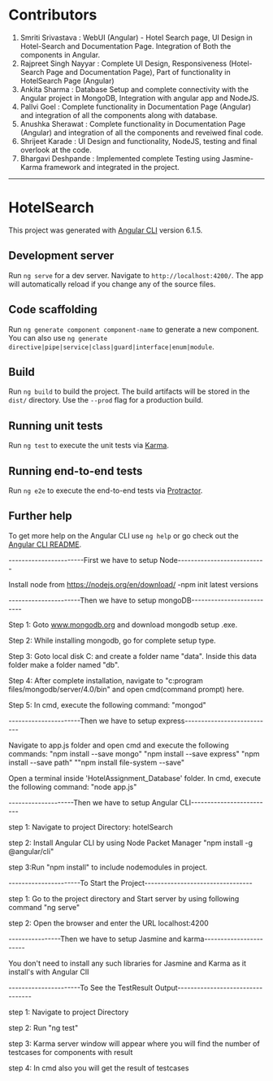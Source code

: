 # Contributors

1. Smriti Srivastava : WebUI (Angular) - Hotel Search page, UI Design in Hotel-Search and Documentation Page. Integration of Both the components in Angular.
2. Rajpreet Singh Nayyar : Complete UI Design, Responsiveness (Hotel-Search Page and Documentation Page), Part of functionality in HotelSearch Page (Angular) 
3. Ankita Sharma : Database Setup and complete connectivity with the Angular project in MongoDB, Integration with angular app and NodeJS.
4. Pallvi Goel : Complete functionality in Documentation Page (Angular) and integration of all the components along with database.
5. Anushka Sherawat : Complete functionality in Documentation Page (Angular) and integration of all the components and reveiwed final code.
6. Shrijeet Karade : UI Design and functionality, NodeJS, testing and final overlook at the code.
7. Bhargavi Deshpande : Implemented complete Testing using Jasmine-Karma framework and integrated in the project.
----------------------------------------------------------------------------------------------------------

# HotelSearch

This project was generated with [Angular CLI](https://github.com/angular/angular-cli) version 6.1.5.

## Development server

Run `ng serve` for a dev server. Navigate to `http://localhost:4200/`. The app will automatically reload if you change any of the source files.

## Code scaffolding

Run `ng generate component component-name` to generate a new component. You can also use `ng generate directive|pipe|service|class|guard|interface|enum|module`.

## Build

Run `ng build` to build the project. The build artifacts will be stored in the `dist/` directory. Use the `--prod` flag for a production build.

## Running unit tests

Run `ng test` to execute the unit tests via [Karma](https://karma-runner.github.io).

## Running end-to-end tests

Run `ng e2e` to execute the end-to-end tests via [Protractor](http://www.protractortest.org/).

## Further help

To get more help on the Angular CLI use `ng help` or go check out the [Angular CLI README](https://github.com/angular/angular-cli/blob/master/README.md).




-----------------------First we have to setup Node---------------------------

Install node from https://nodejs.org/en/download/
-npm init
latest versions

----------------------Then we have to setup mongoDB--------------------------

Step 1: Goto www.mongodb.org and download mongodb setup .exe.

Step 2: While installing mongodb, go for complete setup type.

Step 3: Goto local disk C: and create a folder name "data". Inside this data folder make a folder named "db".

Step 4: After complete installation, navigate to 
	"c:program files/mongodb/server/4.0/bin"
	and open cmd(command prompt) here.
  
Step 5: In cmd, execute the following command:
	"mongod"

----------------------Then we have to setup express---------------------------

Navigate to app.js folder and open cmd and execute the following commands:
"npm install --save mongo"
"npm install --save express"
"npm install --save path" 
""npm install file-system --save"

Open a terminal inside 'HotelAssignment_Database' folder.
In cmd, execute the following command:
"node app.js" 

--------------------Then we have to setup Angular CLI-------------------------

step 1: Navigate to project Directory: hotelSearch

step 2: Install Angular CLI by using Node Packet Manager "npm install -g @angular/cli"

step 3:Run "npm install" to include nodemodules in project. 

----------------------To Start the Project---------------------------------

step 1: Go to the project directory and Start server by using following command "ng serve"

step 2: Open the browser and enter the URL localhost:4200

----------------Then we have to setup Jasmine and karma-----------------------

 You don't need to install any such libraries for Jasmine and Karma as it install's with Angular ClI 

----------------------To See the TestResult Output--------------------------------- 

step 1: Navigate to project Directory

step 2: Run "ng test" 

step 3: Karma server window will appear where you will find the number of testcases for components with result

step 4: In cmd also you will get the result of testcases


